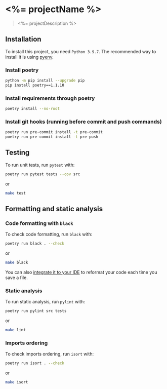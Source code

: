 # <%= projectName %>

> <%= projectDescription %>

## Installation

To install this project, you need `Python 3.9.7`.
The recommended way to install it is using [pyenv](https://github.com/pyenv/pyenv).

### Install poetry

```bash
python -m pip install --upgrade pip
pip install poetry==1.1.10
```

### Install requirements through poetry

```bash
poetry install --no-root
```

### Install git hooks (running before commit and push commands)

```bash
poetry run pre-commit install -t pre-commit
poetry run pre-commit install -t pre-push
```

## Testing

To run unit tests, run `pytest` with:
```bash
poetry run pytest tests --cov src
```
or
```bash
make test
```

## Formatting and static analysis

### Code formatting with `black`

To check code formatting, run `black` with:
```bash
poetry run black . --check
```
or
```bash
make black
```

You can also [integrate it to your IDE](https://black.readthedocs.io/en/stable/integrations/editors.html) to reformat
your code each time you save a file.

### Static analysis

To run static analysis, run `pylint` with:
```bash
poetry run pylint src tests
```
or
```bash
make lint
```

### Imports ordering

To check imports ordering, run `isort` with:
```bash
poetry run isort . --check
```
or
```bash
make isort
```
